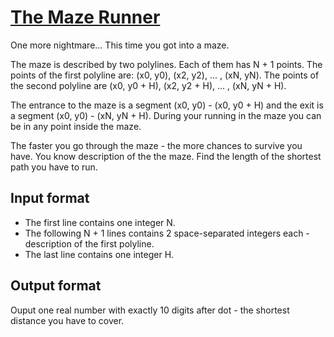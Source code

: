 # [The Maze Runner][link]

One more nightmare... This time you got into a maze.

The maze is described by two polylines. Each of them has N + 1 points. The points of the first polyline are: (x0, y0), (x2, y2), ... , (xN, yN). The points of the second polyline are (x0, y0 + H), (x2, y2 + H), ... , (xN, yN + H).

The entrance to the maze is a segment (x0, y0) - (x0, y0 + H) and the exit is a segment (x0, y0) - (xN, yN + H). During your running in the maze you can be in any point inside the maze.

The faster you go through the maze - the more chances to survive you have. You know description of the the maze. Find the length of the shortest path you have to run.

## Input format

- The first line contains one integer N.
- The following N + 1 lines contains 2 space-separated integers each - description of the first polyline.
- The last line contains one integer H.

## Output format

Ouput one real number with exactly 10 digits after dot - the shortest distance you have to cover.

[link]: https://www.hackerearth.com/practice/algorithms/dynamic-programming/2-dimensional/practice-problems/algorithm/the-maze-runner/

